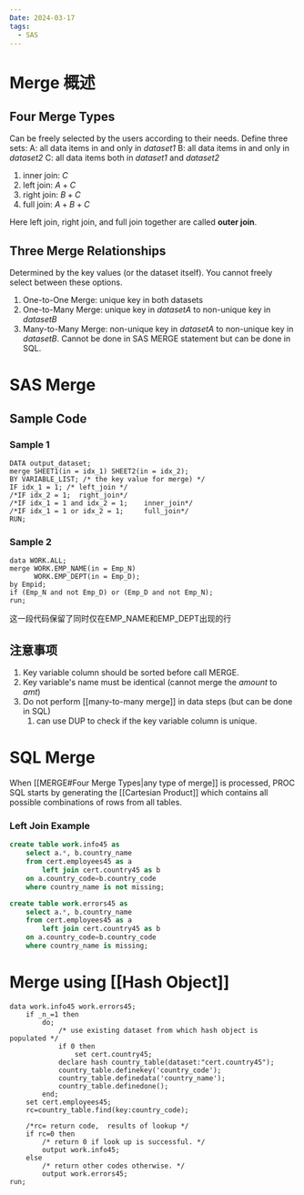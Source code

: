 ```yaml
---
Date: 2024-03-17
tags:
  - SAS
---
```

# Merge 概述
## Four Merge Types
Can be freely selected by the users according to their needs.
Define three sets:
A: all data items in and only in *dataset1*
B: all data items in and only in *dataset2*
C: all data items both in *dataset1* and *dataset2*

1. inner join: $C$
2. left join: $A+C$
3. right join: $B + C$
4. full join: $A+B+C$

Here left join, right join, and full join together are called **outer join**.
## Three Merge Relationships
Determined by the key values (or the dataset itself). You cannot freely select between these options.
1. One-to-One Merge: unique key in both datasets
2. One-to-Many Merge: unique key in *datasetA* to non-unique key in *datasetB*
3. Many-to-Many Merge: non-unique key in *datasetA* to non-unique key in *datasetB*. Cannot be done in SAS MERGE statement but can be done in SQL.

# SAS Merge

## Sample Code
### Sample 1
```sas
DATA output_dataset;
merge SHEET1(in = idx_1) SHEET2(in = idx_2);
BY VARIABLE_LIST; /* the key value for merge) */
IF idx_1 = 1; /* left_join */
/*IF idx_2 = 1;  right_join*/
/*IF idx_1 = 1 and idx_2 = 1;    inner_join*/
/*IF idx_1 = 1 or idx_2 = 1;     full_join*/
RUN;
```

### Sample 2
```sas
data WORK.ALL;
merge WORK.EMP_NAME(in = Emp_N)
	  WORK.EMP_DEPT(in = Emp_D);
by Empid;
if (Emp_N and not Emp_D) or (Emp_D and not Emp_N);
run;
```
这一段代码保留了同时仅在EMP_NAME和EMP_DEPT出现的行
## 注意事项
1. Key variable column should be sorted before call MERGE.
2. Key variable's name must be identical (cannot merge the *amount* to *amt*)
3. Do not perform [[many-to-many merge]] in data steps (but can be done in SQL)
	1. can use DUP to check if the key variable column is unique.

# SQL Merge
When [[MERGE#Four Merge Types|any type of merge]] is processed, PROC SQL starts by generating the [[Cartesian Product]] which contains all possible combinations of rows from all tables.

### Left Join Example
```SQL
create table work.info45 as 
	select a.*, b.country_name 
	from cert.employees45 as a 
		left join cert.country45 as b 
	on a.country_code=b.country_code 
	where country_name is not missing;

create table work.errors45 as 
	select a.*, b.country_name 
	from cert.employees45 as a 
		left join cert.country45 as b 
	on a.country_code=b.country_code 
	where country_name is missing;
```

# Merge using [[Hash Object]]
```sas
data work.info45 work.errors45;
	if _n_=1 then
		do;
			/* use existing dataset from which hash object is populated */
			if 0 then
				set cert.country45;
			declare hash country_table(dataset:"cert.country45");
			country_table.definekey('country_code');
			country_table.definedata('country_name');
			country_table.definedone();
		end;
	set cert.employees45;
	rc=country_table.find(key:country_code);

	/*rc= return code,  results of lookup */
	if rc=0 then	
		/* return 0 if look up is successful. */
		output work.info45;		
	else
		/* return other codes otherwise. */
		output work.errors45;	
run;
```